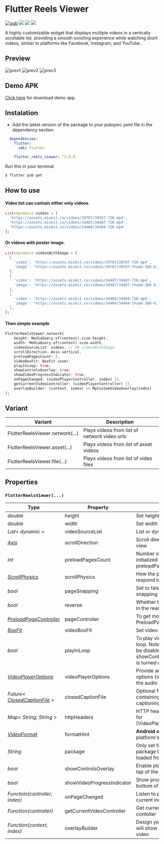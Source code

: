 # Flutter Reels Viewer

[![pub](https://img.shields.io/pub/v/flutter_reels_viewer?logo=dart)](https://pub.dev/packages/flutter_reels_viewer)
![](https://badges.fyi/github/latest-tag/devendroid/flutter_reels_viewer)
![](https://badges.fyi/github/stars/devendroid/flutter_reels_viewer)
![](https://badges.fyi/github/license/devendroid/flutter_reels_viewer)

A highly customizable widget that displays multiple videos in a vertically scrollable list, providing a smooth scrolling experience while watching short videos, similar to platforms like Facebook, Instagram, and YouTube..

## Preview

![prev1](https://github.com/devendroid/flutter_reels_viewer/blob/main/assets/prev1.gif)
![prev2](https://github.com/devendroid/flutter_reels_viewer/blob/main/assets/prev2.gif)
![prev3](https://github.com/devendroid/flutter_reels_viewer/blob/main/assets/prev3.gif)

## Demo APK

[Click here](https://github.com/devendroid/flutter_reels_viewer/blob/master/assets/reels_viewer.apk) for download demo app.


## Instalation

* Add the latest version of the package to your pubspec.yaml file in the dependency section.

```yaml
  dependencies:
    flutter:
      sdk: flutter

    flutter_reels_viewer: ^1.0.0
```
Run this in your terminal

```sh
$ flutter pub get
```

## How to use

#### Video list can contain either only videos.

```dart
List<dynamic> videos = [
  'https://assets.mixkit.co/videos/39767/39767-720.mp4',
  'https://assets.mixkit.co/videos/34487/34487-720.mp4',
  'https://assets.mixkit.co/videos/34404/34404-720.mp4'
];
```
#### Or videos with poster image.

```dart
List<dynamic> videosWithImage = [
  {
    'video': 'https://assets.mixkit.co/videos/39767/39767-720.mp4',
    'image': 'https://assets.mixkit.co/videos/39767/39767-thumb-360-0.jpg'
  },
  {
    'video': 'https://assets.mixkit.co/videos/34487/34487-720.mp4',
    'image': 'https://assets.mixkit.co/videos/34487/34487-thumb-360-0.jpg'
  },
  {
    'video': 'https://assets.mixkit.co/videos/34404/34404-720.mp4',
    'image': 'https://assets.mixkit.co/videos/34404/34404-thumb-360-0.jpg'
  },
];
```

#### Then simple example

```dart
FlutterReelsViewer.network(
    height: MediaQuery.of(context).size.height,
    width: MediaQuery.of(context).size.width,
    videoSourceList: videos, // OR videosWithImage
    scrollDirection: Axis.vertical,
    preloadPagesCount: 2,
    videoBoxFit: BoxFit.cover,
    playInLoop: true,
    showControlsOverlay: true,
    showVideoProgressIndicator: true,
    onPageChanged: (videoPlayerController, index) {},
    getCurrentVideoController: (videoPlayerController) {},
    overlayBuilder: (context, index) => MyCustomVideoOverlay(index)
);
```
## Variant

| Variant                        | Description                                  |
|--------------------------------|----------------------------------------------|
| FlutterReelsViewer.network(...) | Plays videos from list of network video urls |
| FlutterReelsViewer.asset(...)  | Plays videos from list of asset videos       |
| FlutterReelsViewer.file(...)   | Plays videos from list of video files        |

## Properties

### **```FlutterReelsViewer(...)```**

| Type                                 | Property | Description                                                                                                               | Default |
|--------------------------------------|--------|---------------------------------------------------------------------------------------------------------------------------|---|
| *double*                             | height | Set height for Widget   |   |
| *double*                             | width  | Set width for Widget  |   |
| *List< dynamic >*                    | videoSourceList | List or dynamic video sources     |   |
| [*Axis*][axis]                       | scrollDirection | Scroll direction of preload page view  | Axis.vertical |
| *int*                                | preloadPagesCount | Number of videos getting initialized defined by preloadPagesCount | 1 |
| [*ScrollPhysics*][scroll]            | scrollPhysics | How the page view should respond to user input | Platform conventions |
| *bool*                               | pageSnapping | Set to false to disable page snapping | true |
| *bool*                               | reverse | Whether the page view scrolls in the reading direction | false |
| [*PreloadPageController*][preload]   | pageController | To get more control on PreloadPageView |  |
| [*BoxFit*][box]                      | videoBoxFit | Set video scaling mode  | BoxFit.fitWidth |
| *bool*                               | playInLoop | To play videos in a continuous loop. Note: This feature cannot be disabled if the showControlsOverlay property is turned off. | true |
| [*VideoPlayerOptions*][player]       | videoPlayerOptions | Provide additional configuration options (optional). Like setting the audio mode to mix  |  |
| *Future< [ClosedCaptionFile][ccf] >* | closedCaptionFile | Optional field to specify a file containing the closed captioning |  |
| *Map< String, String >*              | httpHeaders | HTTP headers can be used only for [VideoPlayerController.network]  |  |
| [*VideoFormat*][format]              | formatHint | **Android only**. Will override the platform's generic file format  | true |
| *String*                             | package | Only set for [asset] videos. The package that the asset was loaded from  | true |
| *bool*                               | showControlsOverlay | Enable play/pause controls on tap of the video  | true |
| *bool*                               | showVideoProgressIndicator | Show progress indicator at bottom of the video  | true |
| *Functoin(controller, index)*        | onPageChanged | Listen to page change with current index  |   |
| *Function(controller)*               | getCurrentVideoController | Get current playing video contoller  |   |
| *Function(context, index)*           | overlayBuilder | Design your own widget that will show as a overlay on the video  |   |


[axis]:https://api.flutter.dev/flutter/painting/Axis.html
[scroll]:https://api.flutter.dev/flutter/widgets/ScrollPhysics-class.html
[preload]:https://pub.dev/documentation/preload_page_view/latest/preload_page_view/PreloadPageController-class.html
[box]:https://api.flutter.dev/flutter/painting/BoxFit.html
[player]:https://pub.dev/documentation/video_player_platform_interface/latest/video_player_platform_interface/VideoPlayerOptions-class.html
[ccf]:https://pub.dev/documentation/video_player/latest/video_player/ClosedCaptionFile-class.html
[format]:https://pub.dev/documentation/video_player/latest/video_player/VideoFormat.html